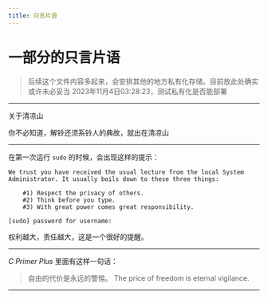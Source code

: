 ```yaml
---
title: 只言片语
---
```


# 一部分的只言片语

> 后续这个文件内容多起来，会安排其他的地方私有化存储。目前放此处确实或许未必妥当
> 2023年11月4日03:28:23，测试私有化是否能部署

---------

关于清凉山

你不必知道，解铃还须系铃人的典故，就出在清凉山

---------

在第一次运行 `sudo` 的时候，会出现这样的提示：

```
We trust you have received the usual lecture from the local System
Administrator. It usually boils down to these three things:

    #1) Respect the privacy of others.
    #2) Think before you type.
    #3) With great power comes great responsibility.

[sudo] password for username:
```

权利越大，责任越大，这是一个很好的提醒。

---------

*C Primer Plus* 里面有这样一句话：

> 自由的代价是永远的警惕。
> The price of freedom is eternal vigilance.

---------
